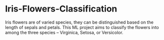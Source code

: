 # Iris-Flowers-Classification
Iris flowers are of varied species, they can be distinguished based on the length of sepals and petals. This ML project aims to classify the flowers into among the three species – Virginica, Setosa, or Versicolor.
